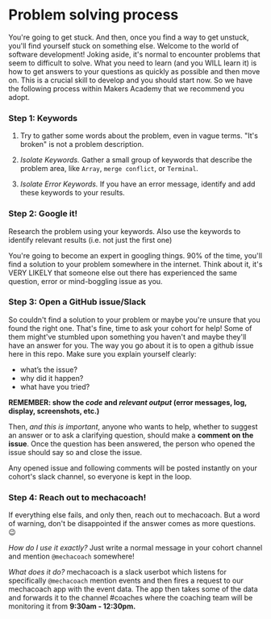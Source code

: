 # Problem solving process

You're going to get stuck. And then, once you find a way to get unstuck, you'll find yourself stuck on something else. Welcome to the world of software development! Joking aside, it's normal to encounter problems that seem to difficult to solve. What you need to learn (and you WILL learn it) is how to get answers to your questions as quickly as possible and then move on. This is a crucial skill to develop and you should start now. So we have the following process within Makers Academy that we recommend you adopt.

### Step 1: Keywords

1. Try to gather some words about the problem, even in vague terms. "It's broken" is not a problem description.

2. *Isolate Keywords.* Gather a small group of keywords that describe the problem area, like `Array`, `merge conflict`, or `Terminal`.

3. *Isolate Error Keywords.* If you have an error message, identify and add these keywords to your results.

### Step 2: Google it!

Research the problem using your keywords. Also use the keywords to identify relevant results (i.e. not just the first one)

You're going to become an expert in googling things. 90% of the time, you'll find a solution to your problem somewhere in the internet. Think about it, it's VERY LIKELY that someone else out there has experienced the same question, error or mind-boggling issue as you.

### Step 3: Open a GitHub issue/Slack

So couldn't find a solution to your problem or maybe you're unsure that you found the right one. That's fine, time to ask your cohort for help! Some of them might've stumbled upon something you haven't and maybe they'll have an answer for you. The way you go about it is to open a github issue here in this repo. Make sure you explain yourself clearly:

- what’s the issue?
- why did it happen?
- what have you tried?

**REMEMBER: show the *code* and *relevant output* (error messages, log, display, screenshots, etc.)**

Then, *and this is important*, anyone who wants to help, whether to suggest an answer or to ask a clarifying question, should make a **comment on the issue**. Once the question has been answered, the person who opened the issue should say so and close the issue.

Any opened issue and following comments will be posted instantly on your cohort's slack channel, so everyone is kept in the loop.

### Step 4: Reach out to mechacoach!

If everything else fails, and only then, reach out to mechacoach. But a word of warning, don't be disappointed if the answer comes as more questions. 😉

*How do I use it exactly?* Just write a normal message in your cohort channel and mention `@mechacoach` somewhere!

*What does it do?* mechacoach is a slack userbot which listens for specifically `@mechacoach` mention events and then fires a request to our mechacoach app with the event data. The app then takes some of the data and forwards it to the channel #coaches where the coaching team will be monitoring it from **9:30am - 12:30pm.**
